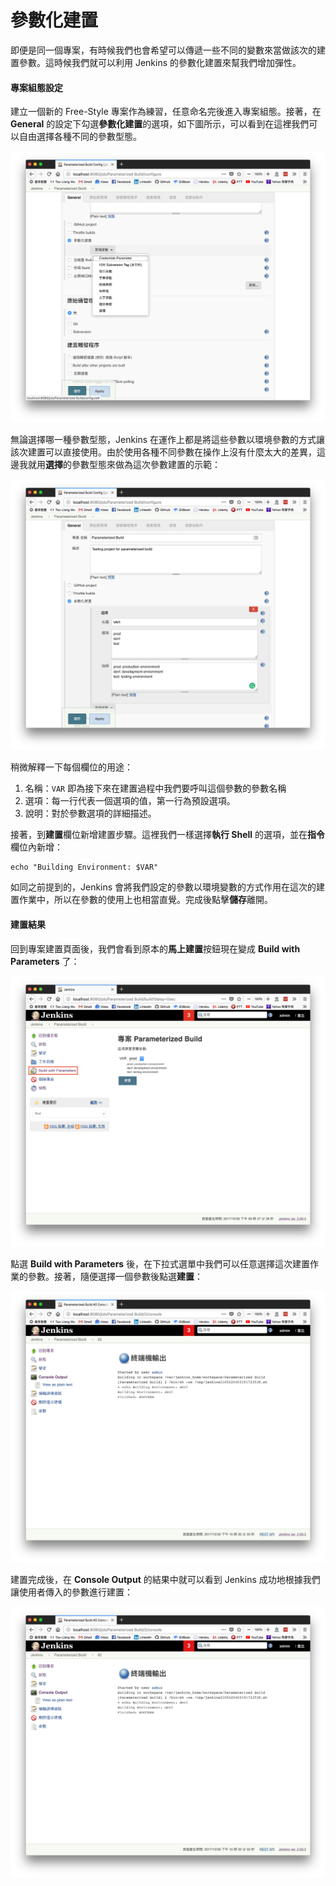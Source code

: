 # 參數化建置

即便是同一個專案，有時候我們也會希望可以傳遞一些不同的變數來當做該次的建置參數。這時候我們就可以利用 Jenkins 的參數化建置來幫我們增加彈性。

#### 專案組態設定

建立一個新的 Free-Style 專案作為練習，任意命名完後進入專案組態。接著，在 **General** 的設定下勾選**參數化建置**的選項，如下圖所示，可以看到在這裡我們可以自由選擇各種不同的參數型態。

![](https://github.com/tsoliangwu0130/learn-ansible-and-jenkins-in-30-days/blob/master/images/jenkins-parameterized-build-01.png?raw=true)

無論選擇哪一種參數型態，Jenkins 在運作上都是將這些參數以環境參數的方式讓該次建置可以直接使用。由於使用各種不同參數在操作上沒有什麼太大的差異，這邊我就用**選擇**的參數型態來做為這次參數建置的示範：

![](https://github.com/tsoliangwu0130/learn-ansible-and-jenkins-in-30-days/blob/master/images/jenkins-parameterized-build-02.png?raw=true)

稍微解釋一下每個欄位的用途：

1. 名稱：`VAR` 即為接下來在建置過程中我們要呼叫這個參數的參數名稱
2. 選項：每一行代表一個選項的值，第一行為預設選項。
3. 說明：對於參數選項的詳細描述。

接著，到**建置**欄位新增建置步驟。這裡我們一樣選擇**執行 Shell** 的選項，並在**指令**欄位內新增：

```shell
echo "Building Environment: $VAR"
```

如同之前提到的，Jenkins 會將我們設定的參數以環境變數的方式作用在這次的建置作業中，所以在參數的使用上也相當直覺。完成後點擊**儲存**離開。

#### 建置結果

回到專案建置頁面後，我們會看到原本的**馬上建置**按鈕現在變成 **Build with Parameters** 了：

![](https://github.com/tsoliangwu0130/learn-ansible-and-jenkins-in-30-days/blob/master/images/jenkins-parameterized-build-03.png?raw=true)

點選 **Build with Parameters** 後，在下拉式選單中我們可以任意選擇這次建置作業的參數。接著，隨便選擇一個參數後點選**建置**：

![](https://github.com/tsoliangwu0130/learn-ansible-and-jenkins-in-30-days/blob/master/images/jenkins-parameterized-build-04.png?raw=true)

建置完成後，在 **Console Output** 的結果中就可以看到 Jenkins 成功地根據我們讓使用者傳入的參數進行建置：

![](https://github.com/tsoliangwu0130/learn-ansible-and-jenkins-in-30-days/blob/master/images/jenkins-parameterized-build-04.png?raw=true)
